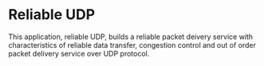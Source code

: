 # Reliable UDP
 This application, reliable UDP, builds a reliable packet deivery service with characteristics of reliable data transfer, congestion control and out of order packet delivery service over UDP protocol.
